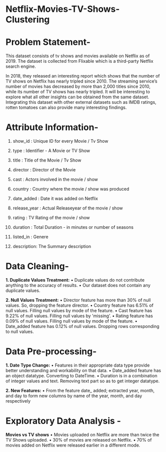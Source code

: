 # Netflix-Movies-TV-Shows-Clustering

# Problem Statement-
This dataset consists of tv shows and movies available on Netflix as of 2019. The dataset is collected from Flixable which is a third-party Netflix search engine.

In 2018, they released an interesting report which shows that the number of TV shows on Netflix has nearly tripled since 2010. The streaming service’s number of movies has decreased by more than 2,000 titles since 2010, while its number of TV shows has nearly tripled. It will be interesting to explore what all other insights can be obtained from the same dataset.
Integrating this dataset with other external datasets such as IMDB ratings, rotten tomatoes can also provide many interesting findings.

# Attribute Information-

1) show_id : Unique ID for every Movie / Tv Show

2) type : Identifier - A Movie or TV Show

3) title : Title of the Movie / Tv Show

4) director : Director of the Movie

5) cast : Actors involved in the movie / show

6) country : Country where the movie / show was produced

7) date_added : Date it was added on Netflix

8) release_year : Actual Releaseyear of the movie / show

9) rating : TV Rating of the movie / show

10) duration : Total Duration - in minutes or number of seasons

11) listed_in : Genere

12) description: The Summary description

# Data Cleaning-

**1. Duplicate Values Treatment:**
 • Duplicate values do not contribute anything to the accuracy of results.
 • Our dataset does not contain any duplicate values.

 **2. Null Values Treatment:**
 • Director feature has more than 30% of null values. So, dropping the feature
director.
 • Country feature has 6.51% of null values. Filling null values by mode of the
feature.
 • Cast feature has 9.22% of null values. Filling null values by 'missing’.
 • Rating feature has 0.09% of null values. Filling null values by mode of the feature.
 • Date_added feature has 0.12% of null values. Dropping rows corresponding to null
values.

# Data Pre-processing-

**1. Date Type Change:**
• Features in their appropriate data type provide better understanding and
workability on that data.
• Date_added feature has an object datatype. Converting to DateTime.
• Duration is in a combination of integer values and text. Removing text part so
as to get integer datatype.

**2. New Features:**
• From the feature date_ added; extracted year, month, and day to form new
columns by name of the year, month, and day respectively

# Exploratory Data Analysis - 

**Movies vs TV shows**
• Movies uploaded on Netflix are more than twice the TV Shows uploaded.
• 30% of movies are released on Netflix.
• 70% of movies added on Netflix were released earlier in a different mode.
